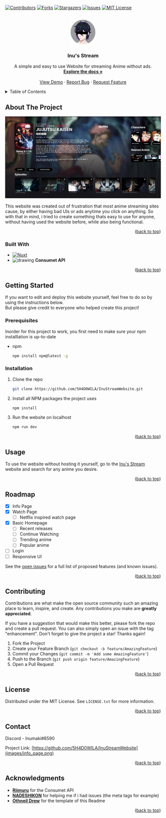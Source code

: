 <!-- Improved compatibility of back to top link: See: https://github.com/othneildrew/Best-README-Template/pull/73 -->
<a name="readme-top"></a>
<!--
*** Thanks for checking out the Best-README-Template. If you have a suggestion
*** that would make this better, please fork the repo and create a pull request
*** or simply open an issue with the tag "enhancement".
*** Don't forget to give the project a star!
*** Thanks again! Now go create something AMAZING! :D
-->



<!-- PROJECT SHIELDS -->
<!--
*** I'm using markdown "reference style" links for readability.
*** Reference links are enclosed in brackets [ ] instead of parentheses ( ).
*** See the bottom of this document for the declaration of the reference variables
*** for contributors-url, forks-url, etc. This is an optional, concise syntax you may use.
*** https://www.markdownguide.org/basic-syntax/#reference-style-links
-->
[![Contributors][contributors-shield]][contributors-url]
[![Forks][forks-shield]][forks-url]
[![Stargazers][stars-shield]][stars-url]
[![Issues][issues-shield]][issues-url]
[![MIT License][license-shield]][license-url]



<!-- PROJECT LOGO -->
<br />
<div align="center">
  <a href="https://github.com/5H4D0WILA/InuStreamWebsite">
    <img src="images/logo.png" alt="Logo" width="80" height="80">
  </a>

<h3 align="center">Inu's Stream</h3>

  <p align="center">
    A simple and easy to use Website for streaming Anime without ads.
    <br />
    <a href="https://github.com/5H4D0WILA/InuStreamWebsite"><strong>Explore the docs »</strong></a>
    <br />
    <br />
    <a href="https://github.com/5H4D0WILA/InuStreamWebsite">View Demo</a>
    ·
    <a href="https://github.com/5H4D0WILA/InuStreamWebsite/issues">Report Bug</a>
    ·
    <a href="https://github.com/5H4D0WILA/InuStreamWebsite/issues">Request Feature</a>
  </p>
</div>



<!-- TABLE OF CONTENTS -->
<details>
  <summary>Table of Contents</summary>
  <ol>
    <li>
      <a href="#about-the-project">About The Project</a>
      <ul>
        <li><a href="#built-with">Built With</a></li>
      </ul>
    </li>
    <li>
      <a href="#getting-started">Getting Started</a>
      <ul>
        <li><a href="#prerequisites">Prerequisites</a></li>
        <li><a href="#installation">Installation</a></li>
      </ul>
    </li>
    <li><a href="#usage">Usage</a></li>
    <li><a href="#roadmap">Roadmap</a></li>
    <li><a href="#contributing">Contributing</a></li>
    <li><a href="#license">License</a></li>
    <li><a href="#contact">Contact</a></li>
    <li><a href="#acknowledgments">Acknowledgments</a></li>
  </ol>
</details>



<!-- ABOUT THE PROJECT -->
## About The Project

<a href="https://github.com/5H4D0WILA/InuStreamWebsite">
    <img src="images/info_page.png" alt="Logo">
  </a>

This website was created out of frustration that most anime streaming sites cause, by either having bad UIs or ads anytime you click on anything.
So with that in mind, i tried to create something thats easy to use for anyone, without having used the website before, while also being functional.

<p align="right">(<a href="#readme-top">back to top</a>)</p>



### Built With

* [![Nuxt][Nuxt.js]][Nuxt-url]
* <img src="https://camo.githubusercontent.com/a36d9dc03ee8a00e06617a6b6924e54c863f327e1ab4e4d4379348f7f480b281/68747470733a2f2f636f6e73756d65742e6f72672f696d616765732f636f6e73756d65746c6f676f2e706e67" alt="drawing" width="30"/> <b>Consumet API</b>

<p align="right">(<a href="#readme-top">back to top</a>)</p>



<!-- GETTING STARTED -->
## Getting Started

If you want to edit and deploy this website yourself, feel free to do so by using the instructions below.<br>
But please give credit to everyone who helped create this project!

### Prerequisites

Inorder for this project to work, you first need to make sure your npm installlation is up-to-date
* npm
  ```sh
  npm install npm@latest -g
  ```

### Installation

1. Clone the repo
   ```sh
   git clone https://github.com/5H4D0WILA/InuStreamWebsite.git
   ```
2. Install all NPM packages the project uses
   ```sh
   npm install
   ```
3. Run the website on localhost
   ```sh
   npm run dev
   ```

<p align="right">(<a href="#readme-top">back to top</a>)</p>



<!-- USAGE EXAMPLES -->
## Usage

To use the website without hosting it yourself, go to the [Inu's Stream](https://inu.watch) website and search for any anime you desire.

<p align="right">(<a href="#readme-top">back to top</a>)</p>

<!-- ROADMAP -->
## Roadmap

- [x] Info Page
- [x] Watch Page
    - [ ] Netflix inspired watch page
- [x] Basic Homepage
    - [ ] Recent releases
    - [ ] Continue Watching
    - [ ] Trending anime
    - [ ] Popular anime
- [ ] Login
- [ ] Responsive UI

See the [open issues](https://github.com/5H4D0WILA/InuStreamWebsite/issues) for a full list of proposed features (and known issues).

<p align="right">(<a href="#readme-top">back to top</a>)</p>



<!-- CONTRIBUTING -->
## Contributing

Contributions are what make the open source community such an amazing place to learn, inspire, and create. Any contributions you make are **greatly appreciated**.

If you have a suggestion that would make this better, please fork the repo and create a pull request. You can also simply open an issue with the tag "enhancement".
Don't forget to give the project a star! Thanks again!

1. Fork the Project
2. Create your Feature Branch (`git checkout -b feature/AmazingFeature`)
3. Commit your Changes (`git commit -m 'Add some AmazingFeature'`)
4. Push to the Branch (`git push origin feature/AmazingFeature`)
5. Open a Pull Request

<p align="right">(<a href="#readme-top">back to top</a>)</p>



<!-- LICENSE -->
## License

Distributed under the MIT License. See `LICENSE.txt` for more information.

<p align="right">(<a href="#readme-top">back to top</a>)</p>



<!-- CONTACT -->
## Contact

Discord - Inumaki#8590

Project Link: [https://github.com/5H4D0WILA/InuStreamWebsite](images/info_page.png)

<p align="right">(<a href="#readme-top">back to top</a>)</p>



<!-- ACKNOWLEDGMENTS -->
## Acknowledgments

* <b>[Riimuru](https://github.com/riimuru)</b> for the Consumet API
* <b>[NADESHIKON](https://github.com/NADESHIKON)</b> for helping me if i had issues (the meta tags for example)
* <b>[Othneil Drew](https://github.com/othneildrew)</b> for the template of this Readme

<p align="right">(<a href="#readme-top">back to top</a>)</p>



<!-- MARKDOWN LINKS & IMAGES -->
<!-- https://www.markdownguide.org/basic-syntax/#reference-style-links -->
[contributors-shield]: https://img.shields.io/github/contributors/5H4D0WILA/InuStreamWebsite.svg?style=for-the-badge
[contributors-url]: https://github.com/5H4D0WILA/InuStreamWebsite/graphs/contributors
[forks-shield]: https://img.shields.io/github/forks/5H4D0WILA/InuStreamWebsite.svg?style=for-the-badge
[forks-url]: https://github.com/5H4D0WILA/InuStreamWebsite/network/members
[stars-shield]: https://img.shields.io/github/stars/5H4D0WILA/InuStreamWebsite.svg?style=for-the-badge
[stars-url]: https://github.com/5H4D0WILA/InuStreamWebsite/stargazers
[issues-shield]: https://img.shields.io/github/issues/5H4D0WILA/InuStreamWebsite.svg?style=for-the-badge
[issues-url]: https://github.com/5H4D0WILA/InuStreamWebsite/issues
[license-shield]: https://img.shields.io/github/license/5H4D0WILA/InuStreamWebsite.svg?style=for-the-badge
[license-url]: https://github.com/5H4D0WILA/InuStreamWebsite/blob/master/LICENSE.txt
[linkedin-shield]: https://img.shields.io/badge/-LinkedIn-black.svg?style=for-the-badge&logo=linkedin&colorB=555
[linkedin-url]: https://linkedin.com/in/linkedin_username
[product-screenshot]: images/screenshot.png
[Nuxt.js]: https://img.shields.io/badge/nuxt.js-000000?style=for-the-badge&logo=nuxtdotjs&logoColor=white
[Nuxt-url]: https://nuxtjs.org/
[React.js]: https://img.shields.io/badge/React-20232A?style=for-the-badge&logo=react&logoColor=61DAFB
[React-url]: https://reactjs.org/
[Vue.js]: https://img.shields.io/badge/Vue.js-35495E?style=for-the-badge&logo=vuedotjs&logoColor=4FC08D
[Vue-url]: https://vuejs.org/
[Angular.io]: https://img.shields.io/badge/Angular-DD0031?style=for-the-badge&logo=angular&logoColor=white
[Angular-url]: https://angular.io/
[Svelte.dev]: https://img.shields.io/badge/Svelte-4A4A55?style=for-the-badge&logo=svelte&logoColor=FF3E00
[Svelte-url]: https://svelte.dev/
[Laravel.com]: https://img.shields.io/badge/Laravel-FF2D20?style=for-the-badge&logo=laravel&logoColor=white
[Laravel-url]: https://laravel.com
[Bootstrap.com]: https://img.shields.io/badge/Bootstrap-563D7C?style=for-the-badge&logo=bootstrap&logoColor=white
[Bootstrap-url]: https://getbootstrap.com
[JQuery.com]: https://img.shields.io/badge/jQuery-0769AD?style=for-the-badge&logo=jquery&logoColor=white
[JQuery-url]: https://jquery.com 